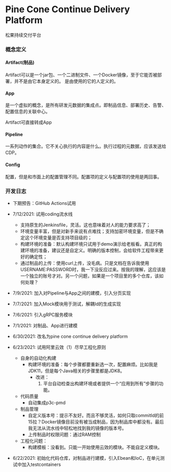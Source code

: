 Pine Cone Continue Delivery Platform
===

松果持续交付平台


### 概念定义
#### Artifact(制品)
Artifact可以是一个jar包、一个二进制文件、一个Docker镜像，至于它能否被部署，并不是由它本身定义的。
是由使用的它的人定义的。

#### App
是一个虚拟的概念，是所有研发元数据的集成点。即制品信息、部署历史、告警、配置信息的关联中心。

Artifact可直接转成App

#### Pipeline
一系列动作的集合。它不关心执行的内容是什么。执行过程的元数据，应该发送给CDP。

#### Config
配置，但是和市面上的配置管理不同。配置项的定义与配置项的使用是两回事。



### 开发日志
* 下期预告：GitHub Actions试用
* 7/12/2021: 试用coding流水线
    * 支持原生的Jenkinsfile，灵活。这也意味着对人的能力要求高了；
    * 环境变量丰富，但是对新手来说有点难找；支持加密环境变量，但是不确定这个环境变量是否支持项目级的；
    * 构建环境的准备：默认构建环境只试用于demo演示给老板看。真正的构建环境的准备，建议还是自定义。明确的版本控制，会给软件工程带来更好的确定性；
    * 通过制品的上传：使用curl上传，没毛病。只是文档在告诉我使用USERNAME:PASSWORD时，我一下没反应过来。按我的理解，这应该是一个独立的账号才对。另一个问题，如果是一个项目里的多个仓库，该如何处理？
    
* 7/9/2021: 加入对Pipeline与App之间的建模，引入分页实现
* 7/7/2021: 加入Mock模块用于测试，解耦Id的生成实现
* 7/6/2021: 引入gRPC服务模块
* 7/1/2021: 对制品、App进行建模
* 6/30/2021: 改名为pine cone continue delivery platform
* 6/23/2021: 试用阿里云效（1）尽早工程化原则 
    * 自身的自动化构建
        * 构建环境的准备：每个步骤都要重新选一次，配置麻烦。比如我是JDK11，但是每个Java相关的步骤里都是JDK8。
            * 改进：
                1. 平台自动检查出构建环境或者提供一个“应用到所有”步骤的功能。
    * 代码质量
        * 自动集成p3c-pmd
    * 制品管理
        * 自定义版本号：提示不友好。而且不够灵活，如何只取commitId的前15拉？Docker镜像目前没有被当成制品，因为制品库中都没有。最后我无法从流水线中轻松地找到我的镜像的版本号。
        * 上传制品时权限问题：通过RAM控制
    * 工程化问题：
        * 构建模板：没看到。只能一开始使用云效的模块。不能自定义模块。
    
* 6/22/2021: 初始化代码仓库，对制品进行建模，引入Ebean和IoC，在单元测试中加入testcontainers



